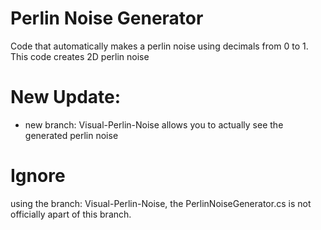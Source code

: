 # Perlin Noise Generator

Code that automatically makes a perlin noise using decimals from 0 to 1.
This code creates 2D perlin noise

# New Update: 
- new branch: Visual-Perlin-Noise allows you to actually see the generated perlin noise

# Ignore
using the branch: Visual-Perlin-Noise, the <a>PerlinNoiseGenerator.cs</a> is not officially apart of this branch.
